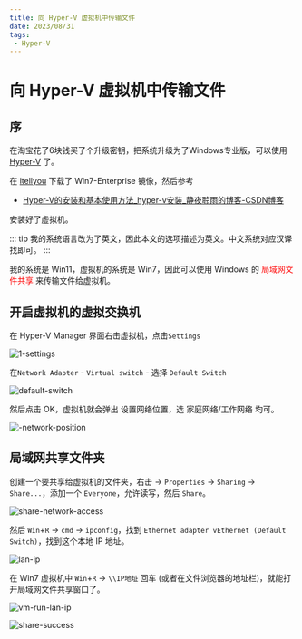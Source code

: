 ```yaml
---
title: 向 Hyper-V 虚拟机中传输文件
date: 2023/08/31
tags: 
 - Hyper-V
---
```


# 向 Hyper-V 虚拟机中传输文件

## 序

在淘宝花了6块钱买了个升级密钥，把系统升级为了Windows专业版，可以使用 [Hyper-V](https://en.wikipedia.org/wiki/Hyper-V) 了。

在 [itellyou](https://msdn.itellyou.cn/) 下载了 Win7-Enterprise 镜像，然后参考

* [Hyper-V的安装和基本使用方法\_hyper-v安装\_静夜聆雨的博客-CSDN博客](https://blog.csdn.net/qq\_16051405/article/details/121121119)

安装好了虚拟机。

::: tip
我的系统语言改为了英文，因此本文的选项描述为英文。中文系统对应汉译找即可。
:::

我的系统是 Win11，虚拟机的系统是 Win7，因此可以使用 Windows 的 <span style="color:red;">局域网文件共享</span> 来传输文件给虚拟机。

## 开启虚拟机的虚拟交换机

在 Hyper-V Manager 界面右击虚拟机，点击`Settings`

![1-settings](https://cdn.jsdelivr.net/gh/tangjan/imgBed/notes/2023/08/31/transfer-files-to-hyperV/1-settings.png)

在`Network Adapter` - `Virtual switch` - 选择 `Default Switch`

![default-switch](https://cdn.jsdelivr.net/gh/tangjan/imgBed/notes/2023/08/31/transfer-files-to-hyperV/2-default-switch.png)

然后点击 OK，虚拟机就会弹出 设置网络位置，选 家庭网络/工作网络 均可。

![-network-position](https://cdn.jsdelivr.net/gh/tangjan/imgBed/notes/2023/08/31/transfer-files-to-hyperV/3-network-position.png)

## 局域网共享文件夹

创建一个要共享给虚拟机的文件夹，右击 → `Properties` → `Sharing` → `Share...`，添加一个 `Everyone`，允许读写，然后 `Share`。

![share-network-access](https://cdn.jsdelivr.net/gh/tangjan/imgBed/notes/2023/08/31/transfer-files-to-hyperV/4-share-network-access)

然后 `Win`+`R` → `cmd` → `ipconfig`，找到 `Ethernet adapter vEthernet (Default Switch)`，找到这个本地 IP 地址。

![lan-ip](https://cdn.jsdelivr.net/gh/tangjan/imgBed/notes/2023/08/31/transfer-files-to-hyperV/5-lan-ip.png)

在 Win7 虚拟机中 `Win`+`R` → `\\IP地址` 回车 (或者在文件浏览器的地址栏)，就能打开局域网文件共享窗口了。

![vm-run-lan-ip](https://cdn.jsdelivr.net/gh/tangjan/imgBed/notes/2023/08/31/transfer-files-to-hyperV/6-vm-run-lan-ip.png)

![share-success](https://cdn.jsdelivr.net/gh/tangjan/imgBed/notes/2023/08/31/transfer-files-to-hyperV/7-share-success.png)

